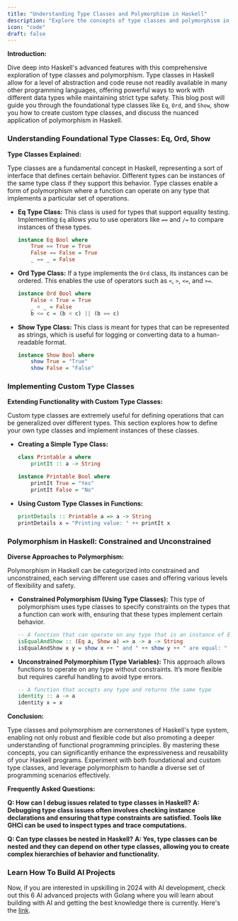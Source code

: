 ```yaml
---
title: "Understanding Type Classes and Polymorphism in Haskell"
description: "Explore the concepts of type classes and polymorphism in Haskell, including an introduction to foundational type classes like Eq, Ord, and Show, and how to implement custom type classes for sophisticated type handling."
icon: "code"
draft: false
---
```


**Introduction:**

Dive deep into Haskell's advanced features with this comprehensive exploration of type classes and polymorphism. Type classes in Haskell allow for a level of abstraction and code reuse not readily available in many other programming languages, offering powerful ways to work with different data types while maintaining strict type safety. This blog post will guide you through the foundational type classes like `Eq`, `Ord`, and `Show`, show you how to create custom type classes, and discuss the nuanced application of polymorphism in Haskell.

### Understanding Foundational Type Classes: Eq, Ord, Show

**Type Classes Explained:**

Type classes are a fundamental concept in Haskell, representing a sort of interface that defines certain behavior. Different types can be instances of the same type class if they support this behavior. Type classes enable a form of polymorphism where a function can operate on any type that implements a particular set of operations.

- **Eq Type Class:** This class is used for types that support equality testing. Implementing `Eq` allows you to use operators like `==` and `/=` to compare instances of these types.
  ```haskell
  instance Eq Bool where
      True == True = True
      False == False = True
      _ == _ = False
  ```
- **Ord Type Class:** If a type implements the `Ord` class, its instances can be ordered. This enables the use of operators such as `<`, `>`, `<=`, and `>=`.
  ```haskell
  instance Ord Bool where
      False < True = True
      _ < _ = False
      b <= c = (b < c) || (b == c)
  ```
- **Show Type Class:** This class is meant for types that can be represented as strings, which is useful for logging or converting data to a human-readable format.
  ```haskell
  instance Show Bool where
      show True = "True"
      show False = "False"
  ```

### Implementing Custom Type Classes

**Extending Functionality with Custom Type Classes:**

Custom type classes are extremely useful for defining operations that can be generalized over different types. This section explores how to define your own type classes and implement instances of these classes.

- **Creating a Simple Type Class:**

  ```haskell
  class Printable a where
      printIt :: a -> String

  instance Printable Bool where
      printIt True = "Yes"
      printIt False = "No"
  ```

- **Using Custom Type Classes in Functions:**
  ```haskell
  printDetails :: Printable a => a -> String
  printDetails x = "Printing value: " ++ printIt x
  ```

### Polymorphism in Haskell: Constrained and Unconstrained

**Diverse Approaches to Polymorphism:**

Polymorphism in Haskell can be categorized into constrained and unconstrained, each serving different use cases and offering various levels of flexibility and safety.

- **Constrained Polymorphism (Using Type Classes):** This type of polymorphism uses type classes to specify constraints on the types that a function can work with, ensuring that these types implement certain behavior.
  ```haskell
  -- A function that can operate on any type that is an instance of Eq and Show
  isEqualAndShow :: (Eq a, Show a) => a -> a -> String
  isEqualAndShow x y = show x ++ " and " ++ show y ++ " are equal: " ++ show (x == y)
  ```
- **Unconstrained Polymorphism (Type Variables):** This approach allows functions to operate on any type without constraints. It’s more flexible but requires careful handling to avoid type errors.
  ```haskell
  -- A function that accepts any type and returns the same type
  identity :: a -> a
  identity x = x
  ```

**Conclusion:**

Type classes and polymorphism are cornerstones of Haskell's type system, enabling not only robust and flexible code but also promoting a deeper understanding of functional programming principles. By mastering these concepts, you can significantly enhance the expressiveness and reusability of your Haskell programs. Experiment with both foundational and custom type classes, and leverage polymorphism to handle a diverse set of programming scenarios effectively.

**Frequently Asked Questions:**

**Q: How can I debug issues related to type classes in Haskell?**
**A: Debugging type class issues often involves checking instance declarations and ensuring that type constraints are satisfied. Tools like GHCi can be used to inspect types and trace computations.**

**Q: Can type classes be nested in Haskell?**
**A: Yes, type classes can be nested and they can depend on other type classes, allowing you to create complex hierarchies of behavior and functionality.**

### Learn How To Build AI Projects

Now, if you are interested in upskilling in 2024 with AI development, check out this 6 AI advanced projects with Golang where you will learn about building with AI and getting the best knowledge there is currently. Here's the [link](https://akhilsharmatech.gumroad.com/l/zgxqq).
